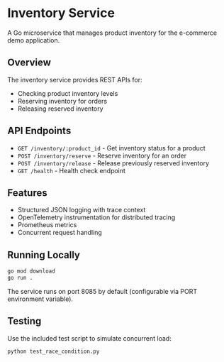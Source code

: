 # Inventory Service

A Go microservice that manages product inventory for the e-commerce demo application.

## Overview

The inventory service provides REST APIs for:
- Checking product inventory levels
- Reserving inventory for orders
- Releasing reserved inventory

## API Endpoints

- `GET /inventory/:product_id` - Get inventory status for a product
- `POST /inventory/reserve` - Reserve inventory for an order
- `POST /inventory/release` - Release previously reserved inventory
- `GET /health` - Health check endpoint

## Features

- Structured JSON logging with trace context
- OpenTelemetry instrumentation for distributed tracing
- Prometheus metrics
- Concurrent request handling

## Running Locally

```bash
go mod download
go run .
```

The service runs on port 8085 by default (configurable via PORT environment variable).

## Testing

Use the included test script to simulate concurrent load:
```bash
python test_race_condition.py
```